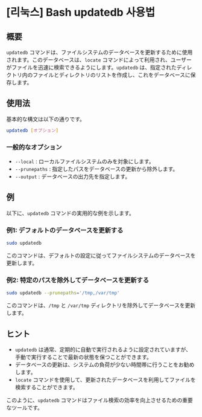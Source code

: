 # [리눅스] Bash updatedb 사용법

## 概要
`updatedb` コマンドは、ファイルシステムのデータベースを更新するために使用されます。このデータベースは、`locate` コマンドによって利用され、ユーザーがファイルを迅速に検索できるようにします。`updatedb` は、指定されたディレクトリ内のファイルとディレクトリのリストを作成し、これをデータベースに保存します。

## 使用法
基本的な構文は以下の通りです。

```bash
updatedb [オプション]
```

### 一般的なオプション
- `--local` : ローカルファイルシステムのみを対象にします。
- `--prunepaths` : 指定したパスをデータベースの更新から除外します。
- `--output` : データベースの出力先を指定します。

## 例
以下に、`updatedb` コマンドの実用的な例を示します。

### 例1: デフォルトのデータベースを更新する
```bash
sudo updatedb
```
このコマンドは、デフォルトの設定に従ってファイルシステムのデータベースを更新します。

### 例2: 特定のパスを除外してデータベースを更新する
```bash
sudo updatedb --prunepaths='/tmp,/var/tmp'
```
このコマンドは、`/tmp` と `/var/tmp` ディレクトリを除外してデータベースを更新します。

## ヒント
- `updatedb` は通常、定期的に自動で実行されるように設定されていますが、手動で実行することで最新の状態を保つことができます。
- データベースの更新は、システムの負荷が少ない時間帯に行うことをお勧めします。
- `locate` コマンドを使用して、更新されたデータベースを利用してファイルを検索することができます。

このように、`updatedb` コマンドはファイル検索の効率を向上させるための重要なツールです。